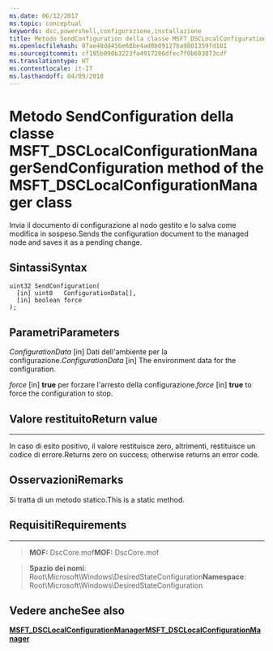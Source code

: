 ```yaml
---
ms.date: 06/12/2017
ms.topic: conceptual
keywords: dsc,powershell,configurazione,installazione
title: Metodo SendConfiguration della classe MSFT_DSCLocalConfigurationManager
ms.openlocfilehash: 07ae48dd456e68be4ad0b09127ba9801359fd101
ms.sourcegitcommit: cf195b090b3223fa4917206dfec7f0b603873cdf
ms.translationtype: HT
ms.contentlocale: it-IT
ms.lasthandoff: 04/09/2018
---
```

# <a name="sendconfiguration-method-of-the-msftdsclocalconfigurationmanager-class"></a><span data-ttu-id="52780-103">Metodo SendConfiguration della classe MSFT_DSCLocalConfigurationManager</span><span class="sxs-lookup"><span data-stu-id="52780-103">SendConfiguration method of the MSFT_DSCLocalConfigurationManager class</span></span>

<span data-ttu-id="52780-104">Invia il documento di configurazione al nodo gestito e lo salva come modifica in sospeso.</span><span class="sxs-lookup"><span data-stu-id="52780-104">Sends the configuration document to the managed node and saves it as a pending change.</span></span>

<a name="syntax"></a><span data-ttu-id="52780-105">Sintassi</span><span class="sxs-lookup"><span data-stu-id="52780-105">Syntax</span></span>
------

```mof
uint32 SendConfiguration(
  [in] uint8   ConfigurationData[],
  [in] boolean force
);
```

<a name="parameters"></a><span data-ttu-id="52780-106">Parametri</span><span class="sxs-lookup"><span data-stu-id="52780-106">Parameters</span></span>
----------

<span data-ttu-id="52780-107">*ConfigurationData* \[in\] Dati dell'ambiente per la configurazione.</span><span class="sxs-lookup"><span data-stu-id="52780-107">*ConfigurationData* \[in\] The environment data for the configuration.</span></span>

<span data-ttu-id="52780-108">*force* \[in\] **true** per forzare l'arresto della configurazione.</span><span class="sxs-lookup"><span data-stu-id="52780-108">*force* \[in\] **true** to force the configuration to stop.</span></span>

## <a name="return-value"></a><span data-ttu-id="52780-109">Valore restituito</span><span class="sxs-lookup"><span data-stu-id="52780-109">Return value</span></span>
------------

<span data-ttu-id="52780-110">In caso di esito positivo, il valore restituisce zero, altrimenti, restituisce un codice di errore.</span><span class="sxs-lookup"><span data-stu-id="52780-110">Returns zero on success; otherwise returns an error code.</span></span>

## <a name="remarks"></a><span data-ttu-id="52780-111">Osservazioni</span><span class="sxs-lookup"><span data-stu-id="52780-111">Remarks</span></span>

<span data-ttu-id="52780-112">Si tratta di un metodo statico.</span><span class="sxs-lookup"><span data-stu-id="52780-112">This is a static method.</span></span>

## <a name="requirements"></a><span data-ttu-id="52780-113">Requisiti</span><span class="sxs-lookup"><span data-stu-id="52780-113">Requirements</span></span>
------------
><span data-ttu-id="52780-114">**MOF:** DscCore.mof</span><span class="sxs-lookup"><span data-stu-id="52780-114">**MOF:** DscCore.mof</span></span>

><span data-ttu-id="52780-115">**Spazio dei nomi**: Root\Microsoft\Windows\DesiredStateConfiguration</span><span class="sxs-lookup"><span data-stu-id="52780-115">**Namespace**: Root\Microsoft\Windows\DesiredStateConfiguration</span></span>


## <a name="see-also"></a><span data-ttu-id="52780-116">Vedere anche</span><span class="sxs-lookup"><span data-stu-id="52780-116">See also</span></span>


[<span data-ttu-id="52780-117">**MSFT_DSCLocalConfigurationManager**</span><span class="sxs-lookup"><span data-stu-id="52780-117">**MSFT_DSCLocalConfigurationManager**</span></span>](msft-dsclocalconfigurationmanager.md)